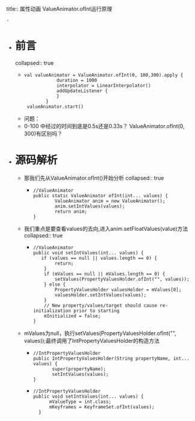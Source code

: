 title:: 属性动画 ValueAnimator.ofInt运行原理

	-
- # 前言
  collapsed:: true
	- ```
	  val valueAnimator = ValueAnimator.ofInt(0, 100,300).apply {
	              duration = 1000
	              interpolator = LinearInterpolator()
	              addUpdateListener {
	              }
	          }
	   valueAnimator.start()
	  ```
	- 问题：
	- 0-100 中经过的时间到底是0.5s还是0.33s？
	  ValueAnimator.ofInt(0, 300)有区别吗？
- # 源码解析
	- 那我们先从ValueAnimator.ofInt()开始分析
	  collapsed:: true
		- ```
		  //ValueAnimator
		  public static ValueAnimator ofInt(int... values) {
		          ValueAnimator anim = new ValueAnimator();
		          anim.setIntValues(values);
		          return anim;
		  }
		  ```
	- 我们重点是要查看values的去向,进入anim.setFloatValues(value)方法
	  collapsed:: true
		- ```
		  //ValueAnimator
		  public void setIntValues(int... values) {
		     if (values == null || values.length == 0) {
		          return;
		      }
		      if (mValues == null || mValues.length == 0) {
		          setValues(PropertyValuesHolder.ofInt("", values));
		      } else {
		          PropertyValuesHolder valuesHolder = mValues[0];
		          valuesHolder.setIntValues(values);
		      }
		      // New property/values/target should cause re-initialization prior to starting
		      mInitialized = false;
		  } 
		  ```
	- mValues为null，执行setValues(PropertyValuesHolder.ofInt("", values));最终调用了IntPropertyValuesHolder的构造方法
		- ```
		  //IntPropertyValuesHolder
		  public IntPropertyValuesHolder(String propertyName, int... values) {
		         super(propertyName);
		         setIntValues(values);
		  }
		  ```
		- ```
		  //IntPropertyValuesHolder
		  public void setIntValues(int... values) {
		        mValueType = int.class;
		        mKeyframes = KeyframeSet.ofInt(values);
		    }
		  ```
